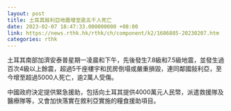 ```yaml
---
layout: post
title: 土耳其敍利亞地震增至逾五千人死亡
date: 2023-02-07 18:47:33.000000000 +08:00
link: https://news.rthk.hk/rthk/ch/component/k2/1686885-20230207.htm
categories: rthk
---
```


土耳其南部加濟安泰普星期一凌晨和下午，先後發生7.8級和7.5級地震，並發生過百次4級以上餘震，超過5千座樓宇和民房倒塌或嚴重損毀，連同鄰國敍利亞，至今增至超過5000人死亡，逾2萬人受傷。

中國政府決定提供緊急援助，包括向土耳其提供4000萬元人民幣，派遣救援隊及醫療隊等，又會加快落實在敘利亞實施的糧食援助項目。
